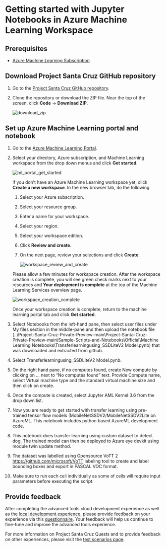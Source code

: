 # Getting started with Jupyter Notebooks in Azure Machine Learning Workspace

## Prerequisites

- [Azure Machine Learning Subscription](https://azure.microsoft.com/en-us/free/services/machine-learning/)

## Download Project Santa Cruz GitHub repository

1. Go to the [Project Santa Cruz GitHub repository](https://github.com/microsoft/Project-Santa-Cruz-Private-Preview).

1. Clone the repository or download the ZIP file. Near the top of the screen, click **Code** -> **Download ZIP**.

    ![download_zip](https://github.com/microsoft/Project-Santa-Cruz-Private-Preview/blob/main/Sample-Scripts-and-Notebooks/Official/Machine%20Learning%20Notebooks/article_images/download_zip.png)
 
## Set up Azure Machine Learning portal and notebook

1. Go to the [Azure Machine Learning Portal](https://ml.azure.com).

1. Select your directory, Azure subscription, and Machine Learning workspace from the drop down menus and click **Get started**.

    ![ml_portal_get_started](https://github.com/microsoft/Project-Santa-Cruz-Private-Preview/blob/main/Sample-Scripts-and-Notebooks/Official/Machine%20Learning%20Notebooks/article_images/ml_portal_get_started.png)

    If you don’t have an Azure Machine Learning workspace yet, click **Create a new workspace**. In the new browser tab, do the following:

    1. Select your Azure subscription.
    1. Select your resource group.
    1. Enter a name for your workspace.
    1. Select your region.
    1. Select your workspace edition.
    1. Click **Review and create**.
    1. On the next page, review your selections and click **Create**.

        ![workspace_review_and_create](https://github.com/microsoft/Project-Santa-Cruz-Private-Preview/blob/main/Sample-Scripts-and-Notebooks/Official/Machine%20Learning%20Notebooks/article_images/workspace_review_and_create.png)

    Please allow a few minutes for workspace creation. After the workspace creation is complete, you will see green check marks next to your resources and **Your deployment is complete** at the top of the Machine Learning Services overview page.

    ![workspace_creation_complete](https://github.com/microsoft/Project-Santa-Cruz-Private-Preview/blob/main/Sample-Scripts-and-Notebooks/Official/Machine%20Learning%20Notebooks/article_images/workspace_creation_complete.png)

    Once your workspace creation is complete, return to the machine learning portal tab and click **Get started**.

2.	Select Notebooks from the left-hand pane, then select user files under My files section in the middle-pane and then upload the notebook file (..\Project-Santa-Cruz-Private-Preview-main\Project-Santa-Cruz-Private-Preview-main\Sample-Scripts-and-Notebooks\Official\Machine Learning Notebooks\Transferlearningusing_SSDLiteV2 Model.pynb) that was downloaded and extracted from github. 
3.	Select Transferlearningusing_SSDLiteV2 Model.pynb.
4.	On the right hand pane, if no computes found, create New compute by clicking on … next to “No computes found” text. Provide Compute name, select Virtual machine type and the standard virtual machine size and then click on create. 
5.	Once the compute is created, select Jupyter AML Kernel 3.6 from the drop down list.
6.	Now you are ready to get started with transfer learning using pre-trained tensor flow models (MobileNetSSDV2/MobileNetSSDV2Lite on AzureML. This notebook includes python based AzureML development code.
7.	This notebook does transfer learning using custom dataset to detect dog. The trained model can then be deployed to Azure eye devkit using module twin update method. 
8.	The dataset was labelled using Opensource VoTT 2 https://github.com/microsoft/VoTT labeling tool to create and label bounding boxes and export in PASCAL VOC format. 
9.	Make sure to run each cell individually as some of cells will require input parameters before executing the script. 

## Provide feedback
After completing the advanced tools cloud development experience as well as the [local development experience](https://github.com/microsoft/Project-Santa-Cruz-Private-Preview/tree/main/Sample-Scripts-and-Notebooks/Official/MobileNetV2SSDL_TrainingonVSCodeIDE), please provide feedback on your experience via this [questionnaire](https://forms.office.com/Pages/ResponsePage.aspx?id=v4j5cvGGr0GRqy180BHbRzoJxrXKT0dEvfQyxsA0h8lUMzE0V0pCTFU4UUVSS0xTRUtNT0hZSEs1Ry4u). Your feedback will help us continue to fine-tune and improve the advanced tools experience.

For more information on Project Santa Cruz Quests and to provide feedback on other experiences, please visit the [test scenarios page](https://github.com/microsoft/Project-Santa-Cruz-Private-Preview/blob/main/user-guides/general/test-scenarios.md).
